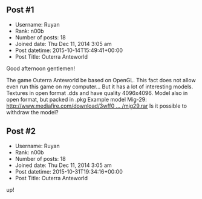 ## Post #1
- Username: Ruyan
- Rank: n00b
- Number of posts: 18
- Joined date: Thu Dec 11, 2014 3:05 am
- Post datetime: 2015-10-14T15:49:41+00:00
- Post Title: Outerra Anteworld

Good afternoon gentlemen!

The game Outerra Anteworld be based on OpenGL. This fact does not allow even run this game on my computer...
But it has a lot of interesting models.
Textures in open format .dds and have quality 4096х4096. Model also in open format, but packed in .pkg
Example model Mig-29:
[http://www.mediafire.com/download/3wff0 ... /mig29.rar](http://www.mediafire.com/download/3wff0h9m1s4md5u/mig29.rar)
Is it possible to withdraw the model?
## Post #2
- Username: Ruyan
- Rank: n00b
- Number of posts: 18
- Joined date: Thu Dec 11, 2014 3:05 am
- Post datetime: 2015-10-31T19:34:16+00:00
- Post Title: Outerra Anteworld

up!
